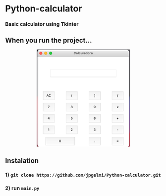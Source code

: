 # Python-calculator

### Basic calculator using Tkinter

## When you run the project...

<p align="center"><img width="300" src="https://github.com/jpgelmi/Python-calculator/blob/main/image.png" alt="Calculator image"></p>


## Instalation

### 1) `git clone https://github.com/jpgelmi/Python-calculator.git`
### 2) run `main.py`
